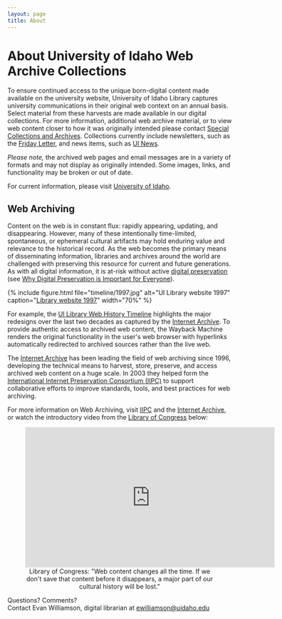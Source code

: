 ```yaml
---
layout: page
title: About
---
```


# About University of Idaho Web Archive Collections

To ensure continued access to the unique born-digital content made available on the university website, University of Idaho Library captures university communications in their original web context on an annual basis.
Select material from these harvests are made available in our digital collections.
For more information, additional web archive material, or to view web content closer to how it was originally intended please contact [Special Collections and Archives](https://www.lib.uidaho.edu/special-collections/contactus.html).
Collections currently include newsletters, such as the [Friday Letter](https://www.lib.uidaho.edu/digital/fridayletter/), and news items, such as [UI News](https://www.lib.uidaho.edu/digital/uinews/index.html).

*Please note,* the archived web pages and email messages are in a variety of formats and may not display as originally intended. 
Some images, links, and functionality may be broken or out of date.

For current information, please visit [University of Idaho](http://www.uidaho.edu/).

## Web Archiving 

Content on the web is in constant flux: rapidly appearing, updating, and disappearing. 
However, many of these intentionally time-limited, spontaneous, or ephemeral cultural artifacts may hold enduring value and relevance to the historical record. 
As the web becomes the primary means of disseminating information, libraries and archives around the world are challenged with preserving this resource for current and future generations. 
As with all digital information, it is at-risk without active [digital preservation](https://en.wikipedia.org/wiki/Digital_preservation) (see [Why Digital Preservation is Important for Everyone](https://youtu.be/qEmmeFFafUs)).

{% include figure.html file="timeline/1997.jpg" alt="UI Library website 1997" caption="<a href='https://web.archive.org/web/19970218140532/https://www.lib.uidaho.edu/'>Library website 1997</a>" width="70%" %}

For example, the <a href="timeline.html" >UI Library Web History Timeline</a> highlights the major redesigns over the last two decades as captured by the <a href="https://web.archive.org/web/19970218140532/http://www.lib.uidaho.edu/">Internet Archive</a>. 
To provide authentic access to archived web content, the Wayback Machine renders the original functionality in the user's web browser with hyperlinks automatically redirected to archived sources rather than the live web.

The <a href="https://archive.org/about">Internet Archive</a> has been leading the field of web archiving since 1996, developing the technical means to harvest, store, preserve, and access archived web content on a huge scale. 
In 2003 they helped form the <a href="http://netpreserve.org/about-us">International Internet Preservation Consortium (IIPC)</a> to support collaborative efforts to improve standards, tools, and best practices for web archiving.

For more information on Web Archiving, visit <a href="http://netpreserve.org/">IIPC</a> and the <a href="https://archive.org/web/">Internet Archive</a>, or watch the introductory video from the <a href="http://www.loc.gov/webarchiving/">Library of Congress</a> below:

<figure style="text-align: center;">
    <iframe width="560" height="315" src="https://www.youtube.com/embed/T0943YkhLWU" frameborder="0" allowfullscreen></iframe>
    <figcaption>Library of Congress: "Web content changes all the time. If we don't save that content before it disappears, a major part of our cultural history will be lost."</figcaption>
</figure>

Questions? Comments?<br /> Contact Evan Williamson, digital librarian at <a href="mailto:ewilliamson@uidaho.edu">ewilliamson@uidaho.edu</a>